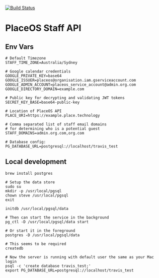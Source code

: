 [![Build Status](https://travis-ci.com/red-ant/staff-api.svg?token=RzVfSpK1WxvVvMdpTs99&branch=master)](https://travis-ci.com/red-ant/staff-api)

# PlaceOS Staff API

## Env Vars

```
# Default Timezone
STAFF_TIME_ZONE=Australia/Sydney

# Google calendar credentials
GOOGLE_PRIVATE_KEY=base64
GOOGLE_ISSUER=placeos@organisation.iam.gserviceaccount.com
GOOGLE_ADMIN_ACCOUNT=placeos_service_account@admin.org.com
GOOGLE_DIRECTORY_DOMAIN=example.com

# Public key for decrypting and validating JWT tokens
SECRET_KEY_BASE=base64-public-key

# Location of PlaceOS API
PLACE_URI=https://example.place.technology

# Comma separated list of staff email domains
# for determining who is a potential guest
STAFF_DOMAINS=admin.org.com,org.com

# Database config:
PG_DATABASE_URL=postgresql://localhost/travis_test
```

## Local development

```
brew install postgres

# Setup the data store
sudo su
mkdir -p /usr/local/pgsql
chown steve /usr/local/pgsql
exit

initdb /usr/local/pgsql/data

# Then can start the service in the background
pg_ctl -D /usr/local/pgsql/data start

# Or start it in the foreground
postgres -D /usr/local/pgsql/data

# This seems to be required
createdb

# Now the server is running with default user the same as your Mac login
psql -c 'create database travis_test;'
export PG_DATABASE_URL=postgresql://localhost/travis_test
```
